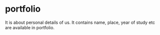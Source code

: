 # portfolio
It is about personal details of us. It contains name, place, year of study etc are available in portfolio.
